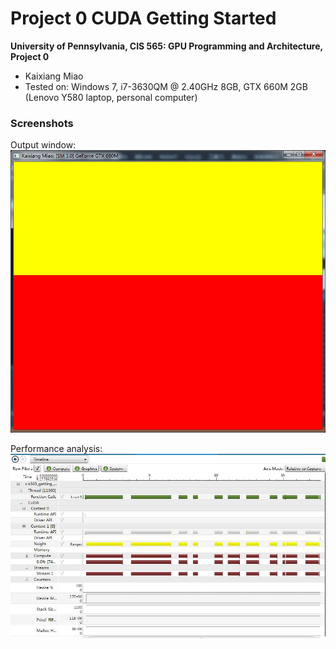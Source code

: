 Project 0 CUDA Getting Started
====================

**University of Pennsylvania, CIS 565: GPU Programming and Architecture, Project 0**

* Kaixiang Miao
* Tested on: Windows 7, i7-3630QM @ 2.40GHz 8GB, GTX 660M 2GB (Lenovo Y580 laptop, personal computer)

### Screenshots

Output window:
![](images/pic1.jpg)

Performance analysis:
![](images/pic2.jpg)


